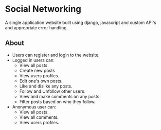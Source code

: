 # Social Networking

A single application website built using django, javascript and custom API's and appropriate error handling.

## About

+ Users can register and login to the website.
+ Logged in users can:
  + View all posts.
  + Create new posts
  + View users profiles.
  + Edit one's own posts.
  + Like and dislike any posts.
  + Follow and Unfollow other users.
  + View and make comments on any posts.
  + Filter posts based on who they follow.
+ Anonymous user can:
  + View all posts.
  + View all comments.
  + View users profiles.
